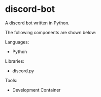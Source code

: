 # discord-bot

A discord bot written in Python. 

The following components are shown below:

Languages:
* Python

Libraries:
* discord.py

Tools:
* Development Container
